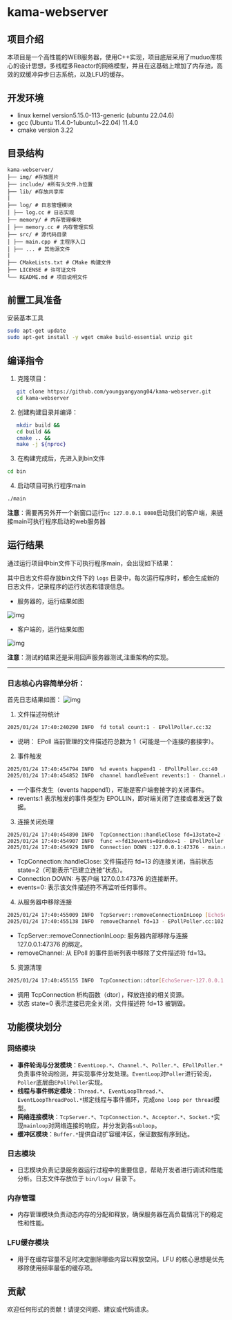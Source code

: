 # kama-webserver

## 项目介绍

本项目是一个高性能的WEB服务器，使用C++实现，项目底层采用了muduo库核心的设计思想，多线程多Reactor的网络模型，并且在这基础上增加了内存池，高效的双缓冲异步日志系统，以及LFU的缓存。

## 开发环境

* linux kernel version5.15.0-113-generic (ubuntu 22.04.6)
* gcc (Ubuntu 11.4.0-1ubuntu1~22.04) 11.4.0
* cmake version 3.22

## 目录结构

```shell
kama-webserver/
├── img/ #存放图片
├── include/ #所有头文件.h位置
├── lib/ #存放共享库
|
├── log/ # 日志管理模块
│ ├── log.cc # 日志实现
├── memory/ # 内存管理模块
│ ├── memory.cc # 内存管理实现
├── src/ # 源代码目录
│ ├── main.cpp # 主程序入口
│ ├── ... # 其他源文件 
|
├── CMakeLists.txt # CMake 构建文件
├── LICENSE # 许可证文件
└── README.md # 项目说明文件
```

## 前置工具准备

安装基本工具

```bash
sudo apt-get update
sudo apt-get install -y wget cmake build-essential unzip git
```

## 编译指令
1. 克隆项目：
```bash
   git clone https://github.com/youngyangyang04/kama-webserver.git
   cd kama-webserver
```

2. 创建构建目录并编译：

```bash
   mkdir build &&
   cd build &&
   cmake .. &&
   make -j ${nproc}
```

3. 在构建完成后，先进入到bin文件

```bash
cd bin
```

4. 启动项目可执行程序main

```bash
./main 
```

**注意**：需要再另外开一个新窗口运行`nc 127.0.0.1 8080`启动我们的客户端，来链接main可执行程序启动的web服务器

## 运行结果
通过运行项目中bin文件下可执行程序main，会出现如下结果：

其中日志文件将存放bin文件下的 `logs` 目录中，每次运行程序时，都会生成新的日志文件，记录程序的运行状态和错误信息。

- 服务器的，运行结果如图

![img](./img/1.png)

- 客户端的，运行结果如图
 
![img](./img/2.png)

**注意**：测试的结果还是采用回声服务器测试,注重架构的实现。

---

### 日志核心内容简单分析：

首先日志结果如图：
![img](./img/3.png)

1. 文件描述符统计

```bash
2025/01/24 17:40:240290 INFO  fd total count:1 - EPollPoller.cc:32
```

- 说明： EPoll 当前管理的文件描述符总数为 1（可能是一个连接的套接字）。

2. 事件触发

```bash
2025/01/24 17:40:454794 INFO  %d events happend1 - EPollPoller.cc:40
2025/01/24 17:40:454852 INFO  channel handleEvent revents:1 - Channel.cc:73
```

- 一个事件发生（events happend1），可能是客户端套接字的关闭事件。
- revents:1 表示触发的事件类型为 EPOLLIN，即对端关闭了连接或者发送了数据。

3. 连接关闭处理

```bash
2025/01/24 17:40:454890 INFO  TcpConnection::handleClose fd=13state=2 - TcpConnection.cc:241
2025/01/24 17:40:454907 INFO  func =>fd13events=0index=1 - EPollPoller.cc:66
2025/01/24 17:40:454929 INFO  Connection DOWN :127.0.0.1:47376 - main.cc:44
```
- TcpConnection::handleClose: 文件描述符 fd=13 的连接关闭，当前状态 state=2（可能表示“已建立连接”状态）。
- Connection DOWN: 与客户端 127.0.0.1:47376 的连接断开。
- events=0: 表示该文件描述符不再监听任何事件。

4. 从服务器中移除连接

```bash 
2025/01/24 17:40:455009 INFO  TcpServer::removeConnectionInLoop [EchoServer] - connection %sEchoServer-127.0.0.1:8080#1 - TcpServer.cc:114
2025/01/24 17:40:455138 INFO  removeChannel fd=13 - EPollPoller.cc:102
```
- TcpServer::removeConnectionInLoop: 服务器内部移除与连接 127.0.0.1:47376 的绑定。
- removeChannel: 从 EPoll 的事件监听列表中移除了文件描述符 fd=13。

5. 资源清理

```bash 
2025/01/24 17:40:455155 INFO  TcpConnection::dtor[EchoServer-127.0.0.1:8080#1]at fd=13state=0 - TcpConnection.cc:58
```
- 调用 TcpConnection 析构函数（dtor），释放连接的相关资源。
- 状态 state=0 表示连接已完全关闭，文件描述符 fd=13 被销毁。


## 功能模块划分

### 网络模块

- **事件轮询与分发模块**：`EventLoop.*`、`Channel.*`、`Poller.*`、`EPollPoller.*`负责事件轮询检测，并实现事件分发处理。`EventLoop`对`Poller`进行轮询，`Poller`底层由`EPollPoller`实现。
- **线程与事件绑定模块**：`Thread.*`、`EventLoopThread.*`、`EventLoopThreadPool.*`绑定线程与事件循环，完成`one loop per thread`模型。
- **网络连接模块**：`TcpServer.*`、`TcpConnection.*`、`Acceptor.*`、`Socket.*`实现`mainloop`对网络连接的响应，并分发到各`subloop`。
- **缓冲区模块**：`Buffer.*`提供自动扩容缓冲区，保证数据有序到达。

### 日志模块

- 日志模块负责记录服务器运行过程中的重要信息，帮助开发者进行调试和性能分析。日志文件存放位于 `bin/logs/` 目录下。

### 内存管理

- 内存管理模块负责动态内存的分配和释放，确保服务器在高负载情况下的稳定性和性能。

### LFU缓存模块
- 用于在缓存容量不足时决定删除哪些内容以释放空间。LFU 的核心思想是优先移除使用频率最低的缓存项。

## 贡献

欢迎任何形式的贡献！请提交问题、建议或代码请求。
